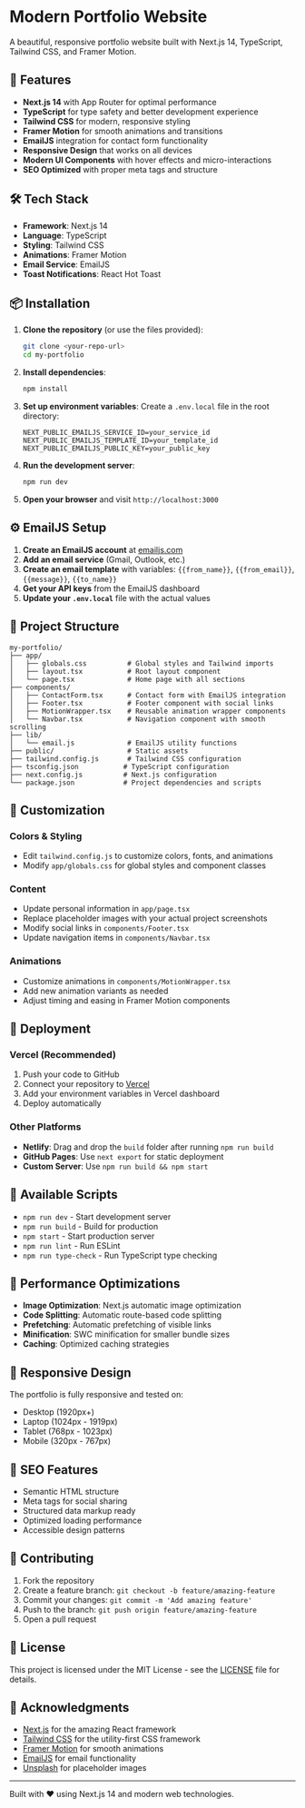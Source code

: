 # Modern Portfolio Website

A beautiful, responsive portfolio website built with Next.js 14, TypeScript, Tailwind CSS, and Framer Motion.

## 🚀 Features

- **Next.js 14** with App Router for optimal performance
- **TypeScript** for type safety and better development experience
- **Tailwind CSS** for modern, responsive styling
- **Framer Motion** for smooth animations and transitions
- **EmailJS** integration for contact form functionality
- **Responsive Design** that works on all devices
- **Modern UI Components** with hover effects and micro-interactions
- **SEO Optimized** with proper meta tags and structure

## 🛠️ Tech Stack

- **Framework**: Next.js 14
- **Language**: TypeScript
- **Styling**: Tailwind CSS
- **Animations**: Framer Motion
- **Email Service**: EmailJS
- **Toast Notifications**: React Hot Toast

## 📦 Installation

1. **Clone the repository** (or use the files provided):
   ```bash
   git clone <your-repo-url>
   cd my-portfolio
   ```

2. **Install dependencies**:
   ```bash
   npm install
   ```

3. **Set up environment variables**:
   Create a `.env.local` file in the root directory:
   ```env
   NEXT_PUBLIC_EMAILJS_SERVICE_ID=your_service_id
   NEXT_PUBLIC_EMAILJS_TEMPLATE_ID=your_template_id
   NEXT_PUBLIC_EMAILJS_PUBLIC_KEY=your_public_key
   ```

4. **Run the development server**:
   ```bash
   npm run dev
   ```

5. **Open your browser** and visit `http://localhost:3000`

## ⚙️ EmailJS Setup

1. **Create an EmailJS account** at [emailjs.com](https://www.emailjs.com/)
2. **Add an email service** (Gmail, Outlook, etc.)
3. **Create an email template** with variables: `{{from_name}}`, `{{from_email}}`, `{{message}}`, `{{to_name}}`
4. **Get your API keys** from the EmailJS dashboard
5. **Update your `.env.local`** file with the actual values

## 📁 Project Structure

```
my-portfolio/
├── app/
│   ├── globals.css          # Global styles and Tailwind imports
│   ├── layout.tsx           # Root layout component
│   └── page.tsx             # Home page with all sections
├── components/
│   ├── ContactForm.tsx      # Contact form with EmailJS integration
│   ├── Footer.tsx           # Footer component with social links
│   ├── MotionWrapper.tsx    # Reusable animation wrapper components
│   └── Navbar.tsx           # Navigation component with smooth scrolling
├── lib/
│   └── email.js             # EmailJS utility functions
├── public/                  # Static assets
├── tailwind.config.js       # Tailwind CSS configuration
├── tsconfig.json           # TypeScript configuration
├── next.config.js          # Next.js configuration
└── package.json            # Project dependencies and scripts
```

## 🎨 Customization

### Colors & Styling
- Edit `tailwind.config.js` to customize colors, fonts, and animations
- Modify `app/globals.css` for global styles and component classes

### Content
- Update personal information in `app/page.tsx`
- Replace placeholder images with your actual project screenshots
- Modify social links in `components/Footer.tsx`
- Update navigation items in `components/Navbar.tsx`

### Animations
- Customize animations in `components/MotionWrapper.tsx`
- Add new animation variants as needed
- Adjust timing and easing in Framer Motion components

## 🚀 Deployment

### Vercel (Recommended)
1. Push your code to GitHub
2. Connect your repository to [Vercel](https://vercel.com)
3. Add your environment variables in Vercel dashboard
4. Deploy automatically

### Other Platforms
- **Netlify**: Drag and drop the `build` folder after running `npm run build`
- **GitHub Pages**: Use `next export` for static deployment
- **Custom Server**: Use `npm run build && npm start`

## 📝 Available Scripts

- `npm run dev` - Start development server
- `npm run build` - Build for production
- `npm start` - Start production server
- `npm run lint` - Run ESLint
- `npm run type-check` - Run TypeScript type checking

## 🔧 Performance Optimizations

- **Image Optimization**: Next.js automatic image optimization
- **Code Splitting**: Automatic route-based code splitting
- **Prefetching**: Automatic prefetching of visible links
- **Minification**: SWC minification for smaller bundle sizes
- **Caching**: Optimized caching strategies

## 📱 Responsive Design

The portfolio is fully responsive and tested on:
- Desktop (1920px+)
- Laptop (1024px - 1919px)
- Tablet (768px - 1023px)
- Mobile (320px - 767px)

## 🎯 SEO Features

- Semantic HTML structure
- Meta tags for social sharing
- Structured data markup ready
- Optimized loading performance
- Accessible design patterns

## 🤝 Contributing

1. Fork the repository
2. Create a feature branch: `git checkout -b feature/amazing-feature`
3. Commit your changes: `git commit -m 'Add amazing feature'`
4. Push to the branch: `git push origin feature/amazing-feature`
5. Open a pull request

## 📄 License

This project is licensed under the MIT License - see the [LICENSE](LICENSE) file for details.

## 🙏 Acknowledgments

- [Next.js](https://nextjs.org/) for the amazing React framework
- [Tailwind CSS](https://tailwindcss.com/) for the utility-first CSS framework
- [Framer Motion](https://www.framer.com/motion/) for smooth animations
- [EmailJS](https://www.emailjs.com/) for email functionality
- [Unsplash](https://unsplash.com/) for placeholder images

---

Built with ❤️ using Next.js 14 and modern web technologies.